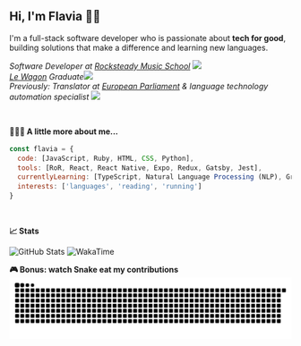  ## Hi, I'm Flavia 👋🏼

I'm a full-stack software developer who is passionate about <b>tech for good</b>, building solutions that make a difference and learning new languages.

<p>
  <em>
    Software Developer at <a href="https://www.rocksteadymusicschool.com">Rocksteady Music School</a>
    <img src="https://media.giphy.com/media/Urt1TVrQwAKlQnBej3/giphy.gif" width="40">
    </br>
    <a href="https://www.lewagon.com">Le Wagon</a> Graduate<img src="https://media.giphy.com/media/h4x6RMBru1Mx7zLWko/giphy.gif" width="40">
  </br>
  Previously: Translator at <a href="https://www.europarl.europa.eu/portal/en">European Parliament</a> & language technology automation specialist
  <img src="https://media.giphy.com/media/m9bRfLRXpdlnGgQDi1/giphy.gif" width="40">  
  </em>
</p>

</br>

**👩🏽‍💻 A little more about me...**

```javascript
const flavia = {
  code: [JavaScript, Ruby, HTML, CSS, Python],
  tools: [RoR, React, React Native, Expo, Redux, Gatsby, Jest],
  currentlyLearning: [TypeScript, Natural Language Processing (NLP), Greek],
  interests: ['languages', 'reading', 'running']
}
```
</br>

**📈 Stats**

<p>
  <img width='480' src="https://github-readme-streak-stats.herokuapp.com/?user=flaviamuntean&currStreakLabel=3181EC&fire=3181EC&ring=3181EC&v=2" alt="GitHub Stats" />
  <img width='480' src="https://github-readme-stats.vercel.app/api/wakatime?username=flaviamuntean&custom_title=This%20week%20I%20spent%20my%20time%20on%20"&v=2 alt="WakaTime" />
</p>

**🎮 Bonus: watch Snake eat my contributions**
<img src="https://github.com/flaviamuntean/flaviamuntean/blob/output/github-contribution-grid-snake.svg" alt="Snake Gif" /> <br/><br/>
